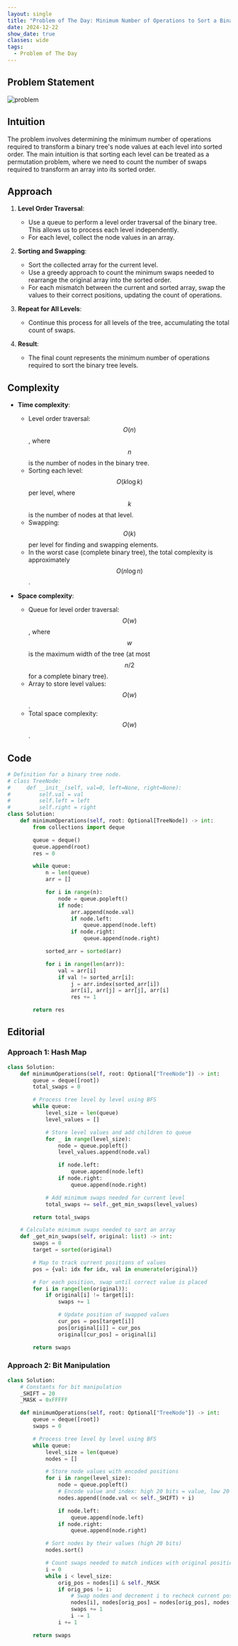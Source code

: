 ```yaml
---
layout: single
title: "Problem of The Day: Minimum Number of Operations to Sort a Binary Tree by Level"
date: 2024-12-22
show_date: true
classes: wide
tags:
  - Problem of The Day
---
```


## Problem Statement

![problem](/assets/images/2024-12-22_17-35-50-problem-2471.png)

## Intuition

The problem involves determining the minimum number of operations required to transform a binary tree's node values at each level into sorted order. The main intuition is that sorting each level can be treated as a permutation problem, where we need to count the number of swaps required to transform an array into its sorted order.

## Approach

1. **Level Order Traversal**:

   - Use a queue to perform a level order traversal of the binary tree. This allows us to process each level independently.
   - For each level, collect the node values in an array.

2. **Sorting and Swapping**:

   - Sort the collected array for the current level.
   - Use a greedy approach to count the minimum swaps needed to rearrange the original array into the sorted order.
   - For each mismatch between the current and sorted array, swap the values to their correct positions, updating the count of operations.

3. **Repeat for All Levels**:

   - Continue this process for all levels of the tree, accumulating the total count of swaps.

4. **Result**:
   - The final count represents the minimum number of operations required to sort the binary tree levels.

## Complexity

- **Time complexity**:

  - Level order traversal: $$O(n)$$, where $$n$$ is the number of nodes in the binary tree.
  - Sorting each level: $$O(k \log k)$$ per level, where $$k$$ is the number of nodes at that level.
  - Swapping: $$O(k)$$ per level for finding and swapping elements.
  - In the worst case (complete binary tree), the total complexity is approximately $$O(n \log n)$$.

- **Space complexity**:
  - Queue for level order traversal: $$O(w)$$, where $$w$$ is the maximum width of the tree (at most $$n/2$$ for a complete binary tree).
  - Array to store level values: $$O(w)$$.
  - Total space complexity: $$O(w)$$.

## Code

```python
# Definition for a binary tree node.
# class TreeNode:
#     def __init__(self, val=0, left=None, right=None):
#         self.val = val
#         self.left = left
#         self.right = right
class Solution:
    def minimumOperations(self, root: Optional[TreeNode]) -> int:
        from collections import deque

        queue = deque()
        queue.append(root)
        res = 0

        while queue:
            n = len(queue)
            arr = []

            for i in range(n):
                node = queue.popleft()
                if node:
                    arr.append(node.val)
                    if node.left:
                        queue.append(node.left)
                    if node.right:
                        queue.append(node.right)

            sorted_arr = sorted(arr)

            for i in range(len(arr)):
                val = arr[i]
                if val != sorted_arr[i]:
                    j = arr.index(sorted_arr[i])
                    arr[i], arr[j] = arr[j], arr[i]
                    res += 1

        return res
```

## Editorial

### Approach 1: Hash Map

```python
class Solution:
    def minimumOperations(self, root: Optional["TreeNode"]) -> int:
        queue = deque([root])
        total_swaps = 0

        # Process tree level by level using BFS
        while queue:
            level_size = len(queue)
            level_values = []

            # Store level values and add children to queue
            for _ in range(level_size):
                node = queue.popleft()
                level_values.append(node.val)

                if node.left:
                    queue.append(node.left)
                if node.right:
                    queue.append(node.right)

            # Add minimum swaps needed for current level
            total_swaps += self._get_min_swaps(level_values)

        return total_swaps

    # Calculate minimum swaps needed to sort an array
    def _get_min_swaps(self, original: list) -> int:
        swaps = 0
        target = sorted(original)

        # Map to track current positions of values
        pos = {val: idx for idx, val in enumerate(original)}

        # For each position, swap until correct value is placed
        for i in range(len(original)):
            if original[i] != target[i]:
                swaps += 1

                # Update position of swapped values
                cur_pos = pos[target[i]]
                pos[original[i]] = cur_pos
                original[cur_pos] = original[i]

        return swaps
```

### Approach 2: Bit Manipulation

```python
class Solution:
    # Constants for bit manipulation
    _SHIFT = 20
    _MASK = 0xFFFFF

    def minimumOperations(self, root: Optional["TreeNode"]) -> int:
        queue = deque([root])
        swaps = 0

        # Process tree level by level using BFS
        while queue:
            level_size = len(queue)
            nodes = []

            # Store node values with encoded positions
            for i in range(level_size):
                node = queue.popleft()
                # Encode value and index: high 20 bits = value, low 20 bits = index
                nodes.append((node.val << self._SHIFT) + i)

                if node.left:
                    queue.append(node.left)
                if node.right:
                    queue.append(node.right)

            # Sort nodes by their values (high 20 bits)
            nodes.sort()

            # Count swaps needed to match indices with original positions
            i = 0
            while i < level_size:
                orig_pos = nodes[i] & self._MASK
                if orig_pos != i:
                    # Swap nodes and decrement i to recheck current position
                    nodes[i], nodes[orig_pos] = nodes[orig_pos], nodes[i]
                    swaps += 1
                    i -= 1
                i += 1

        return swaps
```

